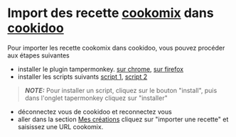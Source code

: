 # Import des recette [cookomix](https://www.cookomix.com/recettes) dans [cookidoo](https://cookidoo.fr/)

Pour importer les recette cookomix dans cookidoo, vous pouvez procéder aux étapes suivantes

- installer le plugin tampermonkey. [sur chrome](https://chrome.google.com/webstore/detail/tampermonkey/dhdgffkkebhmkfjojejmpbldmpobfkfo?hl=en), [sur firefox](https://addons.mozilla.org/en-US/firefox/addon/tampermonkey/)
- installer les scripts suivants [script 1](https://openuserjs.org/scripts/deblock.thomas.62gmail.com/Import_des_recette_cookomix_dans_cookidoo_[_partie_login_]), [script 2](https://openuserjs.org/scripts/deblock.thomas.62gmail.com/Import_des_recette_cookomix_dans_cookidoo) 

> **_NOTE:_** Pour installer un script, cliquez sur le bouton "install", puis dans l'onglet tapermonkey cliquez sur "installer"

- déconnectez vous de cookidoo et reconnectez vous
- aller dans la section [Mes créations](https://cookidoo.fr/created-recipes/fr-FR) cliquez sur "importer une recette" et saisissez une URL cookomix.
